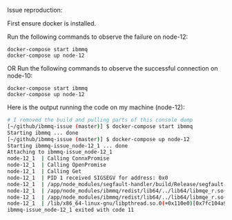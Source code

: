 Issue reproduction:

First ensure docker is installed.

Run the following commands to observe the failure on node-12:
```
docker-compose start ibmmq
docker-compose up node-12
```

OR
Run the following commands to observe the successful connection on node-10:
```
docker-compose start ibmmq
docker-compose up node-12
```

Here is the output running the code on my machine (node-12):
```bash
# I removed the build and pulling parts of this console dump
[~/github/ibmmq-issue (master)] $ docker-compose start ibmmq
Starting ibmmq ... done
[~/github/ibmmq-issue (master)] $ docker-compose up node-12
Starting ibmmq-issue_node-12_1 ... done
Attaching to ibmmq-issue_node-12_1
node-12_1  | Calling ConnxPromise
node-12_1  | Calling OpenPromise
node-12_1  | Calling Get
node-12_1  | PID 1 received SIGSEGV for address: 0x0
node-12_1  | /app/node_modules/segfault-handler/build/Release/segfault-handler.node(+0x2cb1)[0x7fc101cdfcb1]
node-12_1  | /app/node_modules/ibmmq/redist/lib64/../lib64/libmqe_r.so(+0x45536b)[0x7fc100ce536b]
node-12_1  | /app/node_modules/ibmmq/redist/lib64/../lib64/libmqe_r.so(+0x455cd8)[0x7fc100ce5cd8]
node-12_1  | /lib/x86_64-linux-gnu/libpthread.so.0(+0x110e0)[0x7fc104a970e0]
ibmmq-issue_node-12_1 exited with code 11
```
